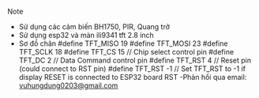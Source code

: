 Note 
- Sử dụng các cảm biến BH1750, PIR, Quang trở
- Sử dụng esp32 và màn ili9341 tft 2.8 inch
- Sơ đồ chân
  #define TFT_MISO 19
  #define TFT_MOSI 23
  #define TFT_SCLK 18
  #define TFT_CS   15  // Chip select control pin
  #define TFT_DC    2  // Data Command control pin
  #define TFT_RST   4  // Reset pin (could connect to RST pin)
  #define TFT_RST  -1  // Set TFT_RST to -1 if display RESET is connected to ESP32 board RST
-Phản hồi qua email: vuhungdung0203@gmail.com
